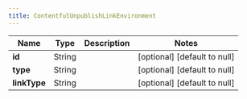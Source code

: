 ```yaml
---
title: ContentfulUnpublishLinkEnvironment
---
```



| Name | Type | Description | Notes |
|------------ | ------------- | ------------- | -------------|
| **id** | String |  | [optional] [default to null] |
| **type** | String |  | [optional] [default to null] |
| **linkType** | String |  | [optional] [default to null] |
